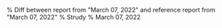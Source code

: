% Diff between report from "March 07, 2022" and reference report from "March 07, 2022"
% Strudy
% March 07, 2022


